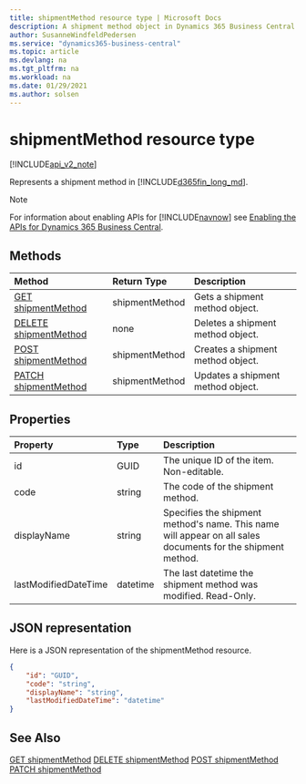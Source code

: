```yaml
---
title: shipmentMethod resource type | Microsoft Docs
description: A shipment method object in Dynamics 365 Business Central.
author: SusanneWindfeldPedersen
ms.service: "dynamics365-business-central"
ms.topic: article
ms.devlang: na
ms.tgt_pltfrm: na
ms.workload: na
ms.date: 01/29/2021
ms.author: solsen
---
```


<!-- START>DO_NOT_EDIT -->
<!-- IMPORTANT:Do not edit any of the content between here and the END>DO_NOT_EDIT. -->
# shipmentMethod resource type

[!INCLUDE[api_v2_note](../../includes/api_v2_note.md)]

Represents a shipment method in [!INCLUDE[d365fin_long_md](../../includes/d365fin_long_md.md)].

> [!NOTE]
> For information about enabling APIs for [!INCLUDE[navnow](../../includes/navnow_md.md)] see [Enabling the APIs for Dynamics 365 Business Central](../enabling-apis-for-dynamics-nav.md).

## Methods

| Method | Return Type|Description |
|:--------------------|:-----------|:-------------------------|
|[GET shipmentMethod](../api/dynamics_shipmentMethod_Get.md)|shipmentMethod|Gets a shipment method object.|
|[DELETE shipmentMethod](../api/dynamics_shipmentMethod_Delete.md)|none|Deletes a shipment method object.|
|[POST shipmentMethod](../api/dynamics_shipmentMethod_Create.md)|shipmentMethod|Creates a shipment method object.|
|[PATCH shipmentMethod](../api/dynamics_shipmentMethod_Update.md)|shipmentMethod|Updates a shipment method object.|



## Properties

| Property           | Type   |Description     |
|:-------------------|:-------|:---------------|
|id|GUID|The unique ID of the item. Non-editable.|
|code|string|The code of the shipment method.|
|displayName|string|Specifies the shipment method's name. This name will appear on all sales documents for the shipment method.|
|lastModifiedDateTime|datetime|The last datetime the shipment method was modified. Read-Only.|

## JSON representation

Here is a JSON representation of the shipmentMethod resource.


```json
{
    "id": "GUID",
    "code": "string",
    "displayName": "string",
    "lastModifiedDateTime": "datetime"
}
```
<!-- IMPORTANT: END>DO_NOT_EDIT -->


## See Also
[GET shipmentMethod](../api/dynamics_shipmentMethod_Get.md)
[DELETE shipmentMethod](../api/dynamics_shipmentMethod_Delete.md)
[POST shipmentMethod](../api/dynamics_shipmentMethod_Create.md)
[PATCH shipmentMethod](../api/dynamics_shipmentMethod_Update.md)
